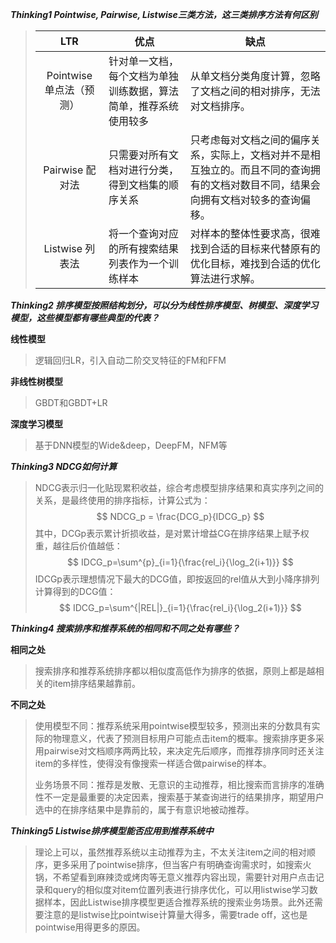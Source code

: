 ***Thinking1 Pointwise, Pairwise, Listwise三类方法，这三类排序方法有何区别***

> |           LTR            | 优点                                                         | 缺点                                                         |
> | :----------------------: | ------------------------------------------------------------ | ------------------------------------------------------------ |
> | Pointwise 单点法（预测） | 针对单一文档，每个文档为单独训练数据，算法简单，推荐系统使用较多 | 从单文档分类角度计算，忽略了文档之间的相对排序，无法对文档排序。 |
> |     Pairwise 配对法      | 只需要对所有文档对进行分类，得到文档集的顺序关系             | 只考虑每对文档之间的偏序关系，实际上，文档对并不是相互独立的。而且不同的查询拥有的文档对数目不同，结果会向拥有文档对较多的查询偏移。 |
> |     Listwise 列表法      | 将一个查询对应的所有搜索结果列表作为一个训练样本             | 对样本的整体性要求高，很难找到合适的目标来代替原有的优化目标，难找到合适的优化算法进行求解。 |
>





***Thinking2 排序模型按照结构划分，可以分为线性排序模型、树模型、深度学习模型，这些模型都有哪些典型的代表？***

**线性模型**

>  逻辑回归LR，引入自动二阶交叉特征的FM和FFM

**非线性树模型**

>  GBDT和GBDT+LR

**深度学习模型**

>  基于DNN模型的Wide&deep，DeepFM，NFM等



***Thinking3 NDCG如何计算***

> ​	NDCG表示归一化贴现累积收益，综合考虑模型排序结果和真实序列之间的关系，是最终使用的排序指标，计算公式为：
> $$
> NDCG_p = \frac{DCG_p}{IDCG_p}
> $$
> ​	其中，DCGp表示累计折损收益，是对累计增益CG在排序结果上赋予权重，越往后价值越低：
> $$
> IDCG_p=\sum^{p}_{i=1}{\frac{rel_i}{\log_2(i+1)}}
> $$
> ​	IDCGp表示理想情况下最大的DCG值，即按返回的rel值从大到小降序排列计算得到的DCG值：
> $$
> IDCG_p=\sum^{|REL|}_{i=1}{\frac{rel_i}{\log_2(i+1)}}
> $$
> 



***Thinking4 搜索排序和推荐系统的相同和不同之处有哪些？***

**相同之处**

> ​	搜索排序和推荐系统排序都以相似度高低作为排序的依据，原则上都是越相关的item排序结果越靠前。

**不同之处**

> ​	使用模型不同：推荐系统采用pointwise模型较多，预测出来的分数具有实际的物理意义，代表了预测目标用户可能点击item的概率。搜索排序更多采用pairwise对文档顺序两两比较，来决定先后顺序，而推荐排序同时还关注item的多样性，使得没有像搜索一样适合做pairwise的样本。
>
> ​	业务场景不同：推荐是发散、无意识的主动推荐，相比搜索而言排序的准确性不一定是最重要的决定因素，搜索基于某查询进行的结果排序，期望用户选中的在排序结果中是靠前的，属于有意识地被动推荐。



***Thinking5 Listwise排序模型能否应用到推荐系统中***

> ​	理论上可以，虽然推荐系统以主动推荐为主，不太关注item之间的相对顺序，更多采用了pointwise排序，但当客户有明确查询需求时，如搜索火锅，不希望看到麻辣烫或烤肉等无意义推荐内容出现，需要针对用户点击记录和query的相似度对item位置列表进行排序优化，可以用listwise学习数据样本，因此Listwise排序模型更适合推荐系统的搜索业务场景。此外还需要注意的是listwise比pointwise计算量大得多，需要trade off，这也是pointwise用得更多的原因。


